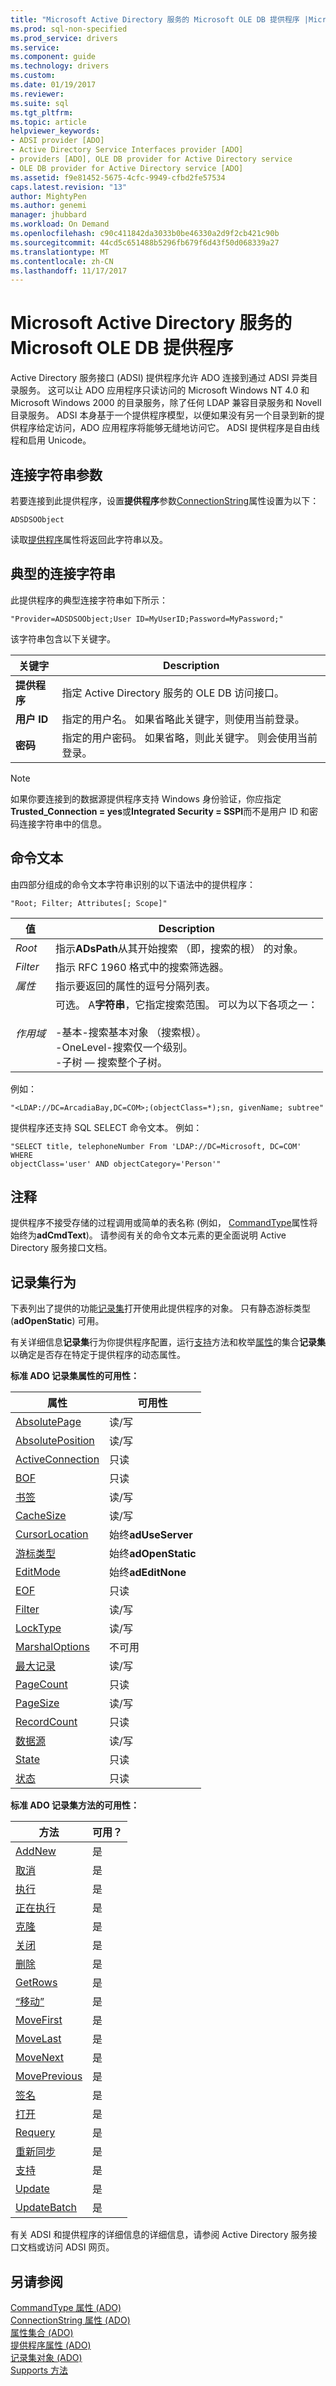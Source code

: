 ```yaml
---
title: "Microsoft Active Directory 服务的 Microsoft OLE DB 提供程序 |Microsoft 文档"
ms.prod: sql-non-specified
ms.prod_service: drivers
ms.service: 
ms.component: guide
ms.technology: drivers
ms.custom: 
ms.date: 01/19/2017
ms.reviewer: 
ms.suite: sql
ms.tgt_pltfrm: 
ms.topic: article
helpviewer_keywords:
- ADSI provider [ADO]
- Active Directory Service Interfaces provider [ADO]
- providers [ADO], OLE DB provider for Active Directory service
- OLE DB provider for Active Directory service [ADO]
ms.assetid: f9e81452-5675-4cfc-9949-cfbd2fe57534
caps.latest.revision: "13"
author: MightyPen
ms.author: genemi
manager: jhubbard
ms.workload: On Demand
ms.openlocfilehash: c90c411842da3033b0be46330a2d9f2cb421c90b
ms.sourcegitcommit: 44cd5c651488b5296fb679f6d43f50d068339a27
ms.translationtype: MT
ms.contentlocale: zh-CN
ms.lasthandoff: 11/17/2017
---
```

# <a name="microsoft-ole-db-provider-for-microsoft-active-directory-service"></a>Microsoft Active Directory 服务的 Microsoft OLE DB 提供程序
Active Directory 服务接口 (ADSI) 提供程序允许 ADO 连接到通过 ADSI 异类目录服务。 这可以让 ADO 应用程序只读访问的 Microsoft Windows NT 4.0 和 Microsoft Windows 2000 的目录服务，除了任何 LDAP 兼容目录服务和 Novell 目录服务。 ADSI 本身基于一个提供程序模型，以便如果没有另一个目录到新的提供程序给定访问，ADO 应用程序将能够无缝地访问它。 ADSI 提供程序是自由线程和启用 Unicode。  
  
## <a name="connection-string-parameters"></a>连接字符串参数  
 若要连接到此提供程序，设置**提供程序**参数[ConnectionString](../../../ado/reference/ado-api/connectionstring-property-ado.md)属性设置为以下：  
  
```  
ADSDSOObject  
```  
  
 读取[提供程序](../../../ado/reference/ado-api/provider-property-ado.md)属性将返回此字符串以及。  
  
## <a name="typical-connection-string"></a>典型的连接字符串  
 此提供程序的典型连接字符串如下所示：  
  
```  
"Provider=ADSDSOObject;User ID=MyUserID;Password=MyPassword;"  
```  
  
 该字符串包含以下关键字。  
  
|关键字|Description|  
|-------------|-----------------|  
|**提供程序**|指定 Active Directory 服务的 OLE DB 访问接口。|  
|**用户 ID**|指定的用户名。 如果省略此关键字，则使用当前登录。|  
|**密码**|指定的用户密码。 如果省略，则此关键字。 则会使用当前登录。|  
  
> [!NOTE]
>  如果你要连接到的数据源提供程序支持 Windows 身份验证，你应指定**Trusted_Connection = yes**或**Integrated Security = SSPI**而不是用户 ID 和密码连接字符串中的信息。  
  
## <a name="command-text"></a>命令文本  
 由四部分组成的命令文本字符串识别的以下语法中的提供程序：  
  
```  
"Root; Filter; Attributes[; Scope]"  
```  
  
|值|Description|  
|-----------|-----------------|  
|*Root*|指示**ADsPath**从其开始搜索 （即，搜索的根） 的对象。|  
|*Filter*|指示 RFC 1960 格式中的搜索筛选器。|  
|*属性*|指示要返回的属性的逗号分隔列表。|  
|*作用域*|可选。 A**字符串**，它指定搜索范围。 可以为以下各项之一：<br /><br /> -基本-搜索基本对象 （搜索根）。<br />-OneLevel-搜索仅一个级别。<br />-子树 — 搜索整个子树。|  
  
 例如：  
  
```  
"<LDAP://DC=ArcadiaBay,DC=COM>;(objectClass=*);sn, givenName; subtree"  
```  
  
 提供程序还支持 SQL SELECT 命令文本。 例如：  
  
```  
"SELECT title, telephoneNumber From 'LDAP://DC=Microsoft, DC=COM' WHERE   
objectClass='user' AND objectCategory='Person'"  
```  
  
## <a name="remarks"></a>注释  
 提供程序不接受存储的过程调用或简单的表名称 (例如， [CommandType](../../../ado/reference/ado-api/commandtype-property-ado.md)属性将始终为**adCmdText**)。 请参阅有关的命令文本元素的更全面说明 Active Directory 服务接口文档。  
  
## <a name="recordset-behavior"></a>记录集行为  
 下表列出了提供的功能[记录集](../../../ado/reference/ado-api/recordset-object-ado.md)打开使用此提供程序的对象。 只有静态游标类型 (**adOpenStatic**) 可用。  
  
 有关详细信息**记录集**行为你提供程序配置，运行[支持](../../../ado/reference/ado-api/supports-method.md)方法和枚举[属性](../../../ado/reference/ado-api/properties-collection-ado.md)的集合**记录集**以确定是否存在特定于提供程序的动态属性。  
  
 **标准 ADO 记录集属性的可用性：**  
  
|属性|可用性|  
|--------------|------------------|  
|[AbsolutePage](../../../ado/reference/ado-api/absolutepage-property-ado.md)|读/写|  
|[AbsolutePosition](../../../ado/reference/ado-api/absoluteposition-property-ado.md)|读/写|  
|[ActiveConnection](../../../ado/reference/ado-api/activeconnection-property-ado.md)|只读|  
|[BOF](../../../ado/reference/ado-api/bof-eof-properties-ado.md)|只读|  
|[书签](../../../ado/reference/ado-api/bookmark-property-ado.md)|读/写|  
|[CacheSize](../../../ado/reference/ado-api/cachesize-property-ado.md)|读/写|  
|[CursorLocation](../../../ado/reference/ado-api/cursorlocation-property-ado.md)|始终**adUseServer**|  
|[游标类型](../../../ado/reference/ado-api/cursortype-property-ado.md)|始终**adOpenStatic**|  
|[EditMode](../../../ado/reference/ado-api/editmode-property.md)|始终**adEditNone**|  
|[EOF](../../../ado/reference/ado-api/bof-eof-properties-ado.md)|只读|  
|[Filter](../../../ado/reference/ado-api/filter-property.md)|读/写|  
|[LockType](../../../ado/reference/ado-api/locktype-property-ado.md)|读/写|  
|[MarshalOptions](../../../ado/reference/ado-api/marshaloptions-property-ado.md)|不可用|  
|[最大记录](../../../ado/reference/ado-api/maxrecords-property-ado.md)|读/写|  
|[PageCount](../../../ado/reference/ado-api/pagecount-property-ado.md)|只读|  
|[PageSize](../../../ado/reference/ado-api/pagesize-property-ado.md)|读/写|  
|[RecordCount](../../../ado/reference/ado-api/recordcount-property-ado.md)|只读|  
|[数据源](../../../ado/reference/ado-api/source-property-ado-recordset.md)|读/写|  
|[State](../../../ado/reference/ado-api/state-property-ado.md)|只读|  
|[状态](../../../ado/reference/ado-api/status-property-ado-recordset.md)|只读|  
  
 **标准 ADO 记录集方法的可用性：**  
  
|方法|可用？|  
|------------|----------------|  
|[AddNew](../../../ado/reference/ado-api/addnew-method-ado.md)|是|  
|[取消](../../../ado/reference/ado-api/cancel-method-ado.md)|是|  
|[执行](../../../ado/reference/ado-api/cancelbatch-method-ado.md)|是|  
|[正在执行](../../../ado/reference/ado-api/cancelupdate-method-ado.md)|是|  
|[克隆](../../../ado/reference/ado-api/clone-method-ado.md)|是|  
|[关闭](../../../ado/reference/ado-api/close-method-ado.md)|是|  
|[删除](../../../ado/reference/ado-api/delete-method-ado-recordset.md)|是|  
|[GetRows](../../../ado/reference/ado-api/getrows-method-ado.md)|是|  
|[“移动”](../../../ado/reference/ado-api/move-method-ado.md)|是|  
|[MoveFirst](../../../ado/reference/ado-api/movefirst-movelast-movenext-and-moveprevious-methods-ado.md)|是|  
|[MoveLast](../../../ado/reference/ado-api/movefirst-movelast-movenext-and-moveprevious-methods-ado.md)|是|  
|[MoveNext](../../../ado/reference/ado-api/movefirst-movelast-movenext-and-moveprevious-methods-ado.md)|是|  
|[MovePrevious](../../../ado/reference/ado-api/movefirst-movelast-movenext-and-moveprevious-methods-ado.md)|是|  
|[签名](../../../ado/reference/ado-api/nextrecordset-method-ado.md)|是|  
|[打开](../../../ado/reference/ado-api/open-method-ado-recordset.md)|是|  
|[Requery](../../../ado/reference/ado-api/requery-method.md)|是|  
|[重新同步](../../../ado/reference/ado-api/resync-method.md)|是|  
|[支持](../../../ado/reference/ado-api/supports-method.md)|是|  
|[Update](../../../ado/reference/ado-api/update-method.md)|是|  
|[UpdateBatch](../../../ado/reference/ado-api/updatebatch-method.md)|是|  
  
 有关 ADSI 和提供程序的详细信息的详细信息，请参阅 Active Directory 服务接口文档或访问 ADSI 网页。  
  
## <a name="see-also"></a>另请参阅  
 [CommandType 属性 (ADO)](../../../ado/reference/ado-api/commandtype-property-ado.md)   
 [ConnectionString 属性 (ADO)](../../../ado/reference/ado-api/connectionstring-property-ado.md)   
 [属性集合 (ADO)](../../../ado/reference/ado-api/properties-collection-ado.md)   
 [提供程序属性 (ADO)](../../../ado/reference/ado-api/provider-property-ado.md)   
 [记录集对象 (ADO)](../../../ado/reference/ado-api/recordset-object-ado.md)   
 [Supports 方法](../../../ado/reference/ado-api/supports-method.md)
